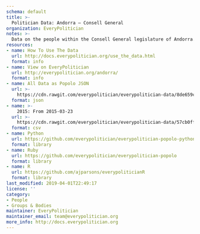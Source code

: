 ```yaml
---
schema: default
title: >-
  Politician Data: Andorra — Consell General
organization: EveryPolitician
notes: >-
  Data on the people within the Consell General legislature of Andorra.
resources:
- name: How To Use The Data
  url: http://docs.everypolitician.org/use_the_data.html
  format: info
- name: View on EveryPolitician
  url: http://everypolitician.org/andorra/
  format: info
- name: All Data as Popolo JSON
  url: >-
    https://cdn.rawgit.com/everypolitician/everypolitician-data/8de659c3a9b07f8162913c5512bebae83563f31c/data/Andorra/General_Council/ep-popolo-v1.0.json
  format: json
- name: >-
    2015: From 2015-03-23
  url: >-
    https://cdn.rawgit.com/everypolitician/everypolitician-data/57cb0ffd7ff42c63bfe451f13356e893c899f93e/data/Andorra/General_Council/term-2015.csv
  format: csv
- name: Python
  url: https://github.com/everypolitician/everypolitician-popolo-python
  format: library
- name: Ruby
  url: https://github.com/everypolitician/everypolitician-popolo
  format: library
- name: R
  url: https://github.com/ajparsons/everypoliticianR
  format: library
last_modified: 2019-04-01T22:49:17
license: ''
category:
- People
- Groups & Bodies
maintainer: EveryPolitician
maintainer_email: team@everypolitician.org
more_info: http://docs.everypolitician.org
---
```

